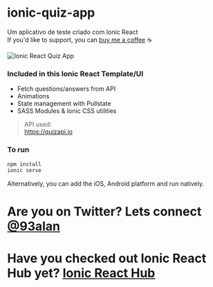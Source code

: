 # ionic-quiz-app
Um aplicativo de teste criado com Ionic React
<br />
If you'd like to support, you can <a className="link" href="https://www.buymeacoffee.com/ionicreacthub" target="_blank" rel="noopener">buy me a coffee</a> ☕️

![Ionic React Quiz App](https://repository-images.githubusercontent.com/394470899/357c4337-ed04-47b5-81cb-8775643373ec)

### Included in this Ionic React Template/UI
* Fetch questions/answers from API
* Animations
* State management with Pullstate
* SASS Modules & Ionic CSS utilities

> API used: <br />
https://quizapi.io

### To run

```javascript
npm install
ionic serve
```

Alternatively, you can add the iOS, Android platform and run natively.

# Are you on Twitter? Lets connect [@93alan](https://twitter.com/93alan)
# Have you checked out Ionic React Hub yet? [Ionic React Hub](https://ionicreacthub.com)
